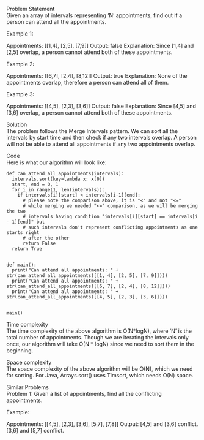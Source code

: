 Problem Statement \
Given an array of intervals representing ‘N’ appointments, find out if a person can attend all the appointments.

Example 1:

Appointments: [[1,4], [2,5], [7,9]]
Output: false
Explanation: Since [1,4] and [2,5] overlap, a person cannot attend both of these appointments.

Example 2:

Appointments: [[6,7], [2,4], [8,12]]
Output: true
Explanation: None of the appointments overlap, therefore a person can attend all of them.

Example 3:

Appointments: [[4,5], [2,3], [3,6]]
Output: false
Explanation: Since [4,5] and [3,6] overlap, a person cannot attend both of these appointments.

Solution \
The problem follows the Merge Intervals pattern. We can sort all the intervals by start time and then check if any two intervals overlap. A person will not be able to attend all appointments if any two appointments overlap.

Code \
Here is what our algorithm will look like:
```
def can_attend_all_appointments(intervals):
  intervals.sort(key=lambda x: x[0])
  start, end = 0, 1
  for i in range(1, len(intervals)):
    if intervals[i][start] < intervals[i-1][end]:
      # please note the comparison above, it is "<" and not "<="
      # while merging we needed "<=" comparison, as we will be merging the two
      # intervals having condition "intervals[i][start] == intervals[i - 1][end]" but
      # such intervals don't represent conflicting appointments as one starts right
      # after the other
      return False
  return True


def main():
  print("Can attend all appointments: " + str(can_attend_all_appointments([[1, 4], [2, 5], [7, 9]])))
  print("Can attend all appointments: " + str(can_attend_all_appointments([[6, 7], [2, 4], [8, 12]])))
  print("Can attend all appointments: " + str(can_attend_all_appointments([[4, 5], [2, 3], [3, 6]])))


main()
```

Time complexity \
The time complexity of the above algorithm is O(N*logN), where ‘N’ is the total number of appointments. Though we are iterating the intervals only once, our algorithm will take O(N * logN) since we need to sort them in the beginning.

Space complexity \
The space complexity of the above algorithm will be O(N), which we need for sorting. For Java, Arrays.sort() uses Timsort, which needs O(N) space.

Similar Problems \
Problem 1: Given a list of appointments, find all the conflicting appointments.

Example:

Appointments: [[4,5], [2,3], [3,6], [5,7], [7,8]]
Output: 
[4,5] and [3,6] conflict. 
[3,6] and [5,7] conflict.
